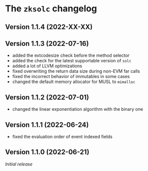 # The `zksolc` changelog

## Version 1.1.4 (2022-XX-XX)



## Version 1.1.3 (2022-07-16)

- added the extcodesize check before the method selector
- added the check for the latest supportable version of `solc`
- added a lot of LLVM optimizations
- fixed overwriting the return data size during non-EVM far calls
- fixed the incorrect behavior of immutables in some cases
- changed the default memory allocator for MUSL to `mimalloc`

## Version 1.1.2 (2022-07-01)

- changed the linear exponentiation algorithm with the binary one

## Version 1.1.1 (2022-06-24)

- fixed the evaluation order of event indexed fields

## Version 1.1.0 (2022-06-21)

*Initial release*

